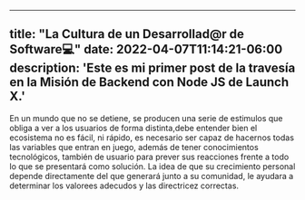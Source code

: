 
---
title: "La Cultura de un Desarrollad@r de Software💻"
date: 2022-04-07T11:14:21-06:00
description: 'Este es mi primer post de la travesía en la Misión de Backend con Node JS de Launch X.'
---
En un mundo que no se detiene, se producen una serie de estimulos que obliga a ver a los usuarios de forma distinta,debe entender bien el ecosistema no es fácil, ni rápido, es necesario ser capaz de hacernos todas las variables que entran en juego, además de tener conocimientos tecnológicos,  también de usuario para prever sus reacciones frente a todo lo que se presentará como solución. La idea de que su crecimiento personal depende directamente del que generará junto a su comunidad, le ayudara a determinar los valorees adecudos y las directricez correctas.
